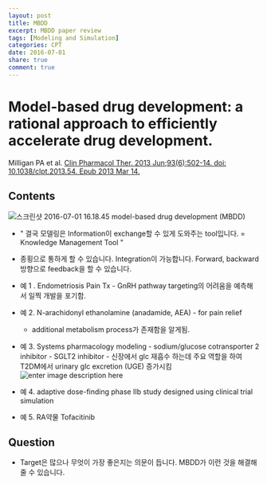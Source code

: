 ```yaml
---
layout: post
title: MBDD
excerpt: MBDD paper review
tags: [Modeling and Simulation]
categories: CPT
date: 2016-07-01
share: true
comment: true
---
```


# Model-based drug development: a rational approach to efficiently accelerate drug development.
Milligan PA et al.
  [Clin Pharmacol Ther. 2013 Jun;93(6):502-14. doi: 10.1038/clpt.2013.54. Epub 2013 Mar 14.](http://www.ncbi.nlm.nih.gov/pubmed/?term=Model-Based+Drug+Development%3A+A+Rational+Approach+to+Efficiently+Accelerate+Drug+Development)

## Contents
![스크린샷 2016-07-01 16.18.45](http://i.imgur.com/yhi5UTt.png)
model-based drug development (MBDD)

* " 결국 모델링은 Information이 exchange할 수 있게 도와주는 tool입니다. = Knowledge Management Tool "
* 종횡으로 통하게 할 수 있습니다. Integration이 가능합니다. Forward, backward 방향으로 feedback을 할 수 있습니다.

* 예 1 . Endometriosis Pain Tx - GnRH pathway targeting의 어려움을 예측해서 일찍 개발을 포기함.
* 예 2. N-arachidonyl ethanolamine (anadamide, AEA) - for pain relief
    * additional metabolism process가 존재함을 알게됨.
* 예 3. Systems pharmacology modeling - sodium/glucose cotransporter 2 inhibitor - SGLT2 inhibitor - 신장에서 glc 재흡수 하는데 주요 역할을 하여 T2DM에서 urinary glc excretion (UGE) 증가시킴
![enter image description here](http://www.diabetesincontrol.com/wp-content/uploads/2013/04/www.diabetesincontrol.com_images_sglt2_sglt2-1hdiw.png)
* 예 4. adaptive dose-finding phase IIb study designed using clinical trial simulation
* 예 5. RA약물 Tofacitinib

## Question
* Target은 많으나 무엇이 가장 좋은지는 의문이 듭니다. MBDD가 이런 것을 해결해 줄 수 있습니다.
